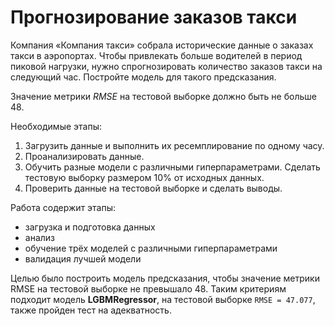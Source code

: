 # Прогнозирование заказов такси

Компания «Компания такси» собрала исторические данные о заказах такси в аэропортах. Чтобы привлекать больше водителей в период пиковой нагрузки, нужно спрогнозировать количество заказов такси на следующий час. Постройте модель для такого предсказания.

Значение метрики *RMSE* на тестовой выборке должно быть не больше 48.

Необходимые этапы:

1. Загрузить данные и выполнить их ресемплирование по одному часу.
2. Проанализировать данные.
3. Обучить разные модели с различными гиперпараметрами. Сделать тестовую выборку размером 10% от исходных данных.
4. Проверить данные на тестовой выборке и сделать выводы.

 

Работа содержит этапы:
* загрузка и подготовка данных
* анализ
* обучение трёх моделей с различными гиперпараметрами
* валидация лучшей модели

Целью было построить модель предсказания, чтобы значение метрики RMSE на тестовой выборке не превышало 48.
Таким критериям подходит модель **LGBMRegressor**, на тестовой выборке `RMSE = 47.077`, также пройден тест на адекватность.
